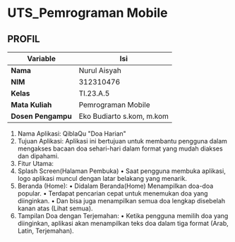 # UTS_Pemrograman Mobile
## PROFIL
| Variable           |             Isi            |
| -------------------|----------------------------|
| **Nama**           |         Nurul Aisyah       |
| **NIM**            |          312310476         |
| **Kelas**          |          TI.23.A.5         |
| **Mata Kuliah**    |     Pemrograman Mobile     |
| **Dosen Pengampu** | Eko Budiarto s.kom, m.kom  |

1. Nama Aplikasi:
QiblaQu "Doa Harian"
2. Tujuan Aplikasi:
Aplikasi ini bertujuan untuk membantu pengguna dalam mengakses bacaan doa sehari-hari dalam format yang mudah diakses dan dipahami.
3. Fitur Utama:
1. Splash Screen(Halaman Pembuka)
•	Saat pengguna membuka aplikasi, logo aplikasi muncul dengan latar belakang yang menarik.
1. Beranda (Home):
•	Didalam Beranda(Home) Menampilkan doa-doa popular.
•	Terdapat pencarian cepat untuk menemukan doa yang diinginkan.
•	Dan bisa juga menampilkan semua doa lengkap disebelah kanan atas (Lihat semua).
2. Tampilan Doa dengan Terjemahan:
•	Ketika pengguna memilih doa yang diinginkan, aplikasi akan menampilkan teks doa dalam tiga format (Arab, Latin, Terjemahan).

